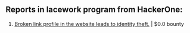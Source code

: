 ## Reports in lacework program from HackerOne:
1. [Broken link profile in the website leads to identity theft.](https://hackerone.com/reports/1343733) | $0.0 bounty